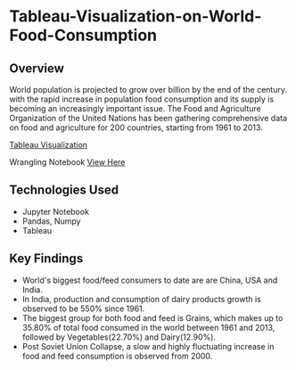 # Tableau-Visualization-on-World-Food-Consumption

## Overview

World population is projected to grow over  billion by the end of the century. with the rapid increase in population food consumption and its supply is becoming an increasingly important issue.
The Food and Agriculture Organization of the United Nations has been gathering comprehensive data on food and agriculture for 200 countries, starting from 1961 to 2013.

[Tableau Visualization](https://public.tableau.com/profile/pooja7429#!/vizhome/World_Food_Consumption_V2/Story1?publish=yes)

Wrangling Notebook [View Here](https://nbviewer.jupyter.org/github/pooja2512/Tableau-Visualization-on-World-Food-Consumption/blob/master/Data_wrangling_World_food_consumption.ipynb)

## Technologies Used
- Jupyter Notebook
- Pandas, Numpy
- Tableau

## Key Findings
- World's biggest food/feed consumers to date are are China, USA and India. 
- In India, production and consumption of dairy products growth is observed to be 550% since 1961.
- The biggest group for both food and feed is Grains, which makes up  to 35.80% of total food consumed in the world between 1961 and 2013, followed by Vegetables(22.70%) and Dairy(12.90%).
- Post Soviet Union Collapse, a slow and highly fluctuating increase in food and feed consumption is observed from 2000.
